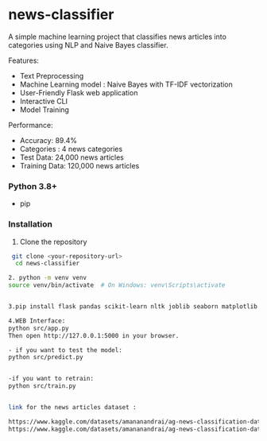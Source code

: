 # news-classifier

A simple machine learning project that classifies news articles into categories using NLP and Naive Bayes classifier.

Features: 
- Text Preprocessing
- Machine Learning model : Naive Bayes with TF-IDF vectorization
- User-Friendly Flask web application
- Interactive CLI
- Model Training

Performance:
- Accuracy: 89.4%
- Categories : 4 news categories 
- Test Data: 24,000 news articles
- Training Data: 120,000 news articles



### Python 3.8+
- pip
 ### Installation

 1. Clone the repository
 ```bash
  git clone <your-repository-url>
   cd news-classifier

2. python -m venv venv
source venv/bin/activate  # On Windows: venv\Scripts\activate


3.pip install flask pandas scikit-learn nltk joblib seaborn matplotlib

4.WEB Interface:
python src/app.py
Then open http://127.0.0.1:5000 in your browser.

- if you want to test the model:
python src/predict.py


-if you want to retrain:
python src/train.py


link for the news articles dataset :

https://www.kaggle.com/datasets/amananandrai/ag-news-classification-dataset?resource=download&select=train.csv 
https://www.kaggle.com/datasets/amananandrai/ag-news-classification-dataset?resource=download&select=test.csv

